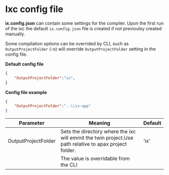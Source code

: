 # Ixc config file

**ix.config.json** can contain some settings for the compiler. Upon the first run of the ixc the default `ix.config.json` file is created if not previoulsy created manually.

Some compilation options can be overrided by CLI, such as `OutputProjectFolder` (-o) will override `OutputProjectFolder` setting in the config file.


**Default config file**

~~~json
{
    "OutputProjectFolder":"ix",   
}
~~~

**Config file example**

~~~json
{
    "OutputProjectFolder":"..\\ix-app"
}
~~~

|      Parameter      |                                                Meaning                                                 | Default |
| ------------------- | ------------------------------------------------------------------------------------------------------ | ------- |
| OutputProjectFolder | Sets the directory where the ixc will emmit the twin project.Use path relative to apax project folder. | 'ix'    |
|                     | The value is overridable from the CLI                                                                  |         |


